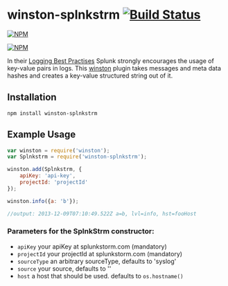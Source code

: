 # winston-splnkstrm [![Build Status](https://travis-ci.org/zaphod1984/winston-splnkstrm.png)](https://travis-ci.org/zaphod1984/winston-splnkstrm)

[![NPM](https://nodei.co/npm/winston-splnkstrm.png)](https://nodei.co/npm/winston-splnkstrm/)

[![NPM](https://nodei.co/npm-dl/winston-splnkstrm.png?months=3)](https://nodei.co/npm/winston-splnkstrm/)

In their [Logging Best Practises](http://dev.splunk.com/view/logging-best-practices/SP-CAAADP6) Splunk strongly encourages the usage of key-value pairs in logs.
This [winston](https://github.com/flatiron/winston) plugin takes messages and meta data hashes and creates a key-value structured string out of it.

## Installation

````
npm install winston-splnkstrm
````

## Example Usage

````javascript
var winston = require('winston');
var Splnkstrm = require('winston-splnkstrm');

winston.add(Splnkstrm, {
    apiKey: 'api-key',
    projectId: 'projectId'
});

winston.info({a: 'b'});

//output: 2013-12-09T07:10:49.522Z a=b, lvl=info, hst=fooHost
````

### Parameters for the SplnkStrm constructor:

* `apiKey` your apiKey at splunkstorm.com (mandatory)
* `projectId` your projectId at splunkstorm.com (mandatory)
* `sourceType` an arbitrary sourceType, defaults to 'syslog'
* `source` your source, defaults to ''
* `host` a host that should be used. defaults to `os.hostname()`

